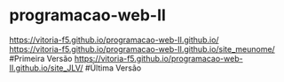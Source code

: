 # programacao-web-II
https://vitoria-f5.github.io/programacao-web-II.github.io/
<br>
https://vitoria-f5.github.io/programacao-web-II.github.io/site_meunome/ #Primeira Versão
https://vitoria-f5.github.io/programacao-web-II.github.io/site_JLV/ #Última Versão
